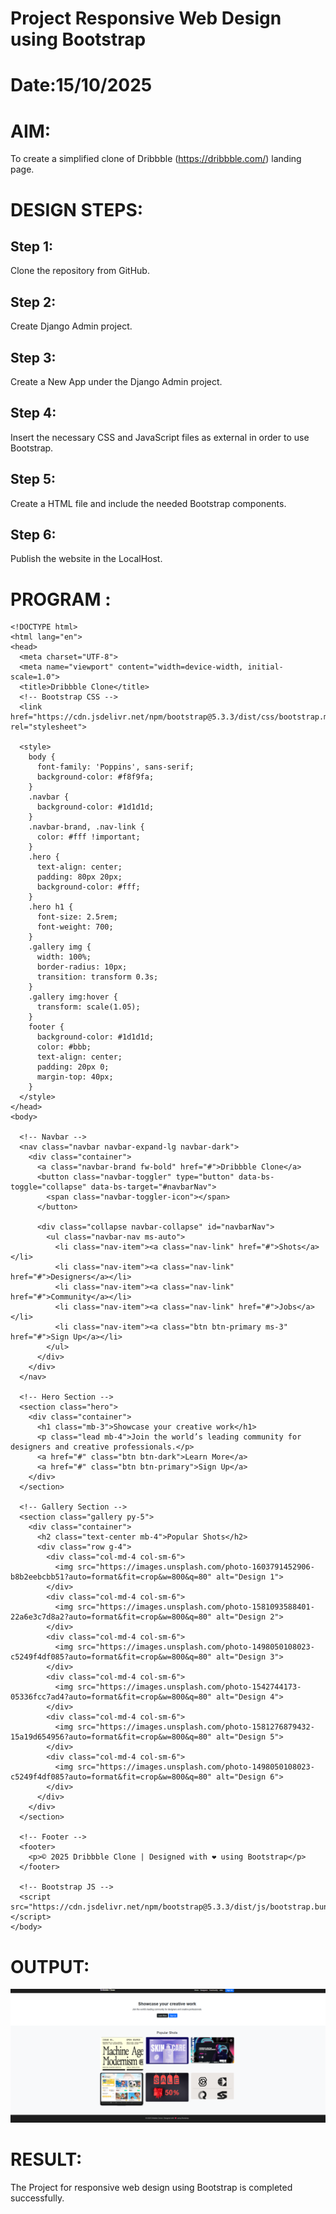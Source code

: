 # Project Responsive Web Design using Bootstrap
# Date:15/10/2025
# AIM:
To create a simplified clone of Dribbble (https://dribbble.com/) landing page.

# DESIGN STEPS:
## Step 1:
Clone the repository from GitHub.

## Step 2:
Create Django Admin project.

## Step 3:
Create a New App under the Django Admin project.

## Step 4:
Insert the necessary CSS and JavaScript files as external in order to use Bootstrap.

## Step 5:
Create a HTML file and include the needed Bootstrap components.

## Step 6:
Publish the website in the LocalHost.

# PROGRAM :
```
<!DOCTYPE html>
<html lang="en">
<head>
  <meta charset="UTF-8">
  <meta name="viewport" content="width=device-width, initial-scale=1.0">
  <title>Dribbble Clone</title>
  <!-- Bootstrap CSS -->
  <link href="https://cdn.jsdelivr.net/npm/bootstrap@5.3.3/dist/css/bootstrap.min.css" rel="stylesheet">

  <style>
    body {
      font-family: 'Poppins', sans-serif;
      background-color: #f8f9fa;
    }
    .navbar {
      background-color: #1d1d1d;
    }
    .navbar-brand, .nav-link {
      color: #fff !important;
    }
    .hero {
      text-align: center;
      padding: 80px 20px;
      background-color: #fff;
    }
    .hero h1 {
      font-size: 2.5rem;
      font-weight: 700;
    }
    .gallery img {
      width: 100%;
      border-radius: 10px;
      transition: transform 0.3s;
    }
    .gallery img:hover {
      transform: scale(1.05);
    }
    footer {
      background-color: #1d1d1d;
      color: #bbb;
      text-align: center;
      padding: 20px 0;
      margin-top: 40px;
    }
  </style>
</head>
<body>

  <!-- Navbar -->
  <nav class="navbar navbar-expand-lg navbar-dark">
    <div class="container">
      <a class="navbar-brand fw-bold" href="#">Dribbble Clone</a>
      <button class="navbar-toggler" type="button" data-bs-toggle="collapse" data-bs-target="#navbarNav">
        <span class="navbar-toggler-icon"></span>
      </button>

      <div class="collapse navbar-collapse" id="navbarNav">
        <ul class="navbar-nav ms-auto">
          <li class="nav-item"><a class="nav-link" href="#">Shots</a></li>
          <li class="nav-item"><a class="nav-link" href="#">Designers</a></li>
          <li class="nav-item"><a class="nav-link" href="#">Community</a></li>
          <li class="nav-item"><a class="nav-link" href="#">Jobs</a></li>
          <li class="nav-item"><a class="btn btn-primary ms-3" href="#">Sign Up</a></li>
        </ul>
      </div>
    </div>
  </nav>

  <!-- Hero Section -->
  <section class="hero">
    <div class="container">
      <h1 class="mb-3">Showcase your creative work</h1>
      <p class="lead mb-4">Join the world’s leading community for designers and creative professionals.</p>
      <a href="#" class="btn btn-dark">Learn More</a>
      <a href="#" class="btn btn-primary">Sign Up</a>
    </div>
  </section>

  <!-- Gallery Section -->
  <section class="gallery py-5">
    <div class="container">
      <h2 class="text-center mb-4">Popular Shots</h2>
      <div class="row g-4">
        <div class="col-md-4 col-sm-6">
          <img src="https://images.unsplash.com/photo-1603791452906-b8b2eebcbb51?auto=format&fit=crop&w=800&q=80" alt="Design 1">
        </div>
        <div class="col-md-4 col-sm-6">
          <img src="https://images.unsplash.com/photo-1581093588401-22a6e3c7d8a2?auto=format&fit=crop&w=800&q=80" alt="Design 2">
        </div>
        <div class="col-md-4 col-sm-6">
          <img src="https://images.unsplash.com/photo-1498050108023-c5249f4df085?auto=format&fit=crop&w=800&q=80" alt="Design 3">
        </div>
        <div class="col-md-4 col-sm-6">
          <img src="https://images.unsplash.com/photo-1542744173-05336fcc7ad4?auto=format&fit=crop&w=800&q=80" alt="Design 4">
        </div>
        <div class="col-md-4 col-sm-6">
          <img src="https://images.unsplash.com/photo-1581276879432-15a19d654956?auto=format&fit=crop&w=800&q=80" alt="Design 5">
        </div>
        <div class="col-md-4 col-sm-6">
          <img src="https://images.unsplash.com/photo-1498050108023-c5249f4df085?auto=format&fit=crop&w=800&q=80" alt="Design 6">
        </div>
      </div>
    </div>
  </section>

  <!-- Footer -->
  <footer>
    <p>© 2025 Dribbble Clone | Designed with ❤ using Bootstrap</p>
  </footer>

  <!-- Bootstrap JS -->
  <script src="https://cdn.jsdelivr.net/npm/bootstrap@5.3.3/dist/js/bootstrap.bundle.min.js"></script>
</body>
```
# OUTPUT:
![alt text](tamil.png)
# RESULT:
The Project for responsive web design using Bootstrap is completed successfully.
